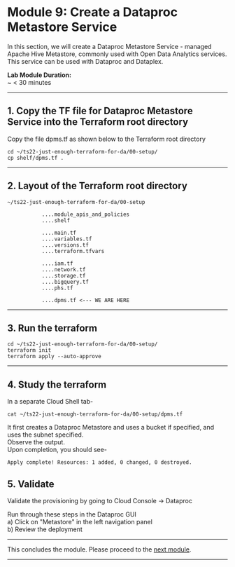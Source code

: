 # Module 9: Create a Dataproc Metastore Service
 
In this section, we will create a Dataproc Metastore Service - managed Apache Hive Metastore, commonly used with Open Data Analytics services. 
This service can be used with Dataproc and Dataplex.<br>


**Lab Module Duration:** <br>
~ < 30 minutes 

<hr>

## 1. Copy the TF file for Dataproc Metastore Service into the Terraform root directory
Copy the file dpms.tf as shown below to the Terraform root directory<br>
```
cd ~/ts22-just-enough-terraform-for-da/00-setup/
cp shelf/dpms.tf .
```

<hr>

## 2. Layout of the Terraform root directory
```
~/ts22-just-enough-terraform-for-da/00-setup

           ....module_apis_and_policies
           ....shelf

           ....main.tf
           ....variables.tf
           ....versions.tf
           ....terraform.tfvars 
           
           ....iam.tf
           ....network.tf    
           ....storage.tf 
           ....bigquery.tf
           ....phs.tf 
  
           ....dpms.tf <--- WE ARE HERE
```

<hr>

## 3. Run the terraform
```
cd ~/ts22-just-enough-terraform-for-da/00-setup/
terraform init
terraform apply --auto-approve
```
 
 <hr>
 
## 4. Study the terraform
In a separate Cloud Shell tab-
```
cat ~/ts22-just-enough-terraform-for-da/00-setup/dpms.tf
```


It first creates a Dataproc Metastore and uses a bucket if specified, and uses the subnet specified.<br>
Observe the output.<br>
Upon completion, you should see-<br>
 ```
Apply complete! Resources: 1 added, 0 changed, 0 destroyed.
 ```
 
## 5. Validate 
Validate the provisioning by going to Cloud Console -> Dataproc<br>

Run through these steps in the Dataproc GUI<br>
a) Click on "Metastore" in the left navigation panel<br>
b) Review the deployment<br>


<hr>

 This concludes the module. Please proceed to the [next module](Module-10.md).

<hr>
